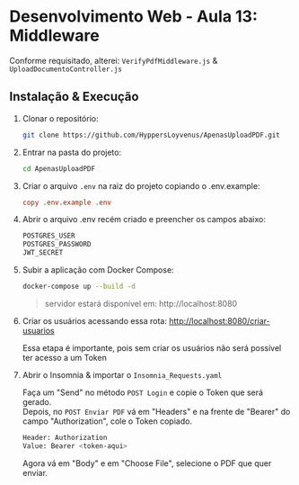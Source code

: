 # Desenvolvimento Web - Aula 13: Middleware
Conforme requisitado, alterei: ```VerifyPdfMiddleware.js``` & ```UploadDocumentoController.js```

## Instalação & Execução
1. Clonar o repositório:

   ```sh
   git clone https://github.com/HyppersLoyvenus/ApenasUploadPDF.git
   ```

2. Entrar na pasta do projeto:

   ```sh
   cd ApenasUploadPDF
   ```

3. Criar o arquivo `.env` na raiz do projeto copiando o .env.example:

   ```ini
   copy .env.example .env
   ```

4. Abrir o arquivo .env recém criado e preencher os campos abaixo:

    ```sh
    POSTGRES_USER
    POSTGRES_PASSWORD
    JWT_SECRET
    ```

5. Subir a aplicação com Docker Compose:

   ```sh
   docker-compose up --build -d
   ```
   > servidor estará disponível em: http://localhost:8080

6. Criar os usuários acessando essa rota: [http://localhost:8080/criar-usuarios](http://localhost:8080/criar-usuarios)

    Essa etapa é importante, pois sem criar os usuários não será possível ter acesso a um Token

7. Abrir o Insomnia & importar o ```Insomnia_Requests.yaml```
   
    Faça um "Send" no método ```POST Login``` e copie o Token que será gerado.\
    Depois, no ```POST Enviar PDF``` vá em "Headers" e na frente de "Bearer" do campo "Authorization", cole o Token copiado.
      ```sh
      Header: Authorization
      Value: Bearer <token-aqui>
      ```
    Agora vá em "Body" e em "Choose File", selecione o PDF que quer enviar.

